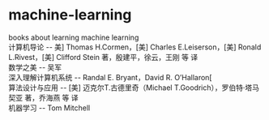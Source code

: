 # machine-learning
books about learning machine learning  
计算机导论 -- 美] Thomas H.Cormen，[美] Charles E.Leiserson，[美] Ronald L.Rivest，[美] Clifford Stein 著，殷建平，徐云，王刚 等 译  
数学之美 -- 吴军  
深入理解计算机系统 -- Randal E. Bryant，David R. O’Hallaron[  
算法设计与应用 -- [美] 迈克尔T.古德里奇（Michael T.Goodrich），罗伯特·塔马契亚 著，乔海燕 等 译   
机器学习 -- Tom Mitchell  
